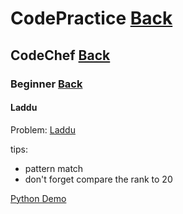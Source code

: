 # CodePractice [Back](https://blog.fish-404.icu/CodePractice/)

## CodeChef [Back](https://blog.fish-404.icu/CodePractice/CodeChef/)

### Beginner [Back](https://blog.fish-404.icu/CodePractice/CodeChef/Beginner/)

#### Laddu

Problem: [Laddu](https://www.codechef.com/problems/LADDU)

tips:

* pattern match
* don't forget compare the rank to 20

[Python Demo](https://github.com/fish-404/CodePractice/blob/main/CodeChef/Beginner/Laddu/Laddu.py)
